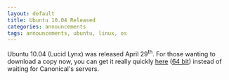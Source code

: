 ```yaml
---
layout: default
title: Ubuntu 10.04 Released
categories: announcements
tags: announcements, ubuntu, linux, os
---
```

Ubuntu 10.04 (Lucid Lynx) was released April 29<sup>th</sup>. For those wanting to download a copy now, you can get it really quickly [here](/ubuntu-10.04-desktop-i386.iso) ([64 bit](/ubuntu-10.04-desktop-amd64.iso)) instead of waiting for Canonical's servers.
